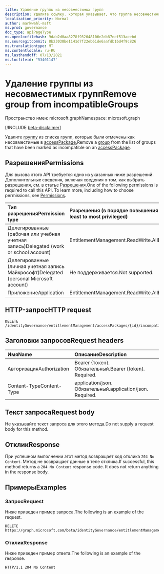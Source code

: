 ```yaml
---
title: Удаление группы из несовместимых групп
description: Удалите ссылку, которая указывает, что группа несовместима с указанным пакетом доступа.
localization_priority: Normal
author: markwahl-msft
ms.prod: governance
doc_type: apiPageType
ms.openlocfilehash: 9dab2d0aa8278f932648106e2db87eef513aeebd
ms.sourcegitcommit: 8b23038be1141d7f22eb61de6aafdb16d4f9c826
ms.translationtype: MT
ms.contentlocale: ru-RU
ms.lasthandoff: 07/13/2021
ms.locfileid: "53401147"
---
```

# <a name="remove-group-from-incompatiblegroups"></a><span data-ttu-id="93021-103">Удаление группы из несовместимых групп</span><span class="sxs-lookup"><span data-stu-id="93021-103">Remove group from incompatibleGroups</span></span>

<span data-ttu-id="93021-104">Пространство имен: microsoft.graph</span><span class="sxs-lookup"><span data-stu-id="93021-104">Namespace: microsoft.graph</span></span>

[!INCLUDE [beta-disclaimer](../../includes/beta-disclaimer.md)]

<span data-ttu-id="93021-105">Удалите [группу](../resources/group.md) из списка групп, которые были отмечены как несовместимые в [accessPackage.](../resources/accesspackage.md)</span><span class="sxs-lookup"><span data-stu-id="93021-105">Remove a [group](../resources/group.md) from the list of groups that have been marked as incompatible on an [accessPackage](../resources/accesspackage.md).</span></span>  

## <a name="permissions"></a><span data-ttu-id="93021-106">Разрешения</span><span class="sxs-lookup"><span data-stu-id="93021-106">Permissions</span></span>

<span data-ttu-id="93021-p101">Для вызова этого API требуется одно из указанных ниже разрешений. Дополнительные сведения, включая сведения о том, как выбрать разрешения, см. в статье [Разрешения](/graph/permissions-reference).</span><span class="sxs-lookup"><span data-stu-id="93021-p101">One of the following permissions is required to call this API. To learn more, including how to choose permissions, see [Permissions](/graph/permissions-reference).</span></span>

| <span data-ttu-id="93021-109">Тип разрешения</span><span class="sxs-lookup"><span data-stu-id="93021-109">Permission type</span></span>                        | <span data-ttu-id="93021-110">Разрешения (в порядке повышения привилегий)</span><span class="sxs-lookup"><span data-stu-id="93021-110">Permissions (from least to most privileged)</span></span> |
|:---------------------------------------|:--------------------------------------------|
| <span data-ttu-id="93021-111">Делегированные (рабочая или учебная учетная запись)</span><span class="sxs-lookup"><span data-stu-id="93021-111">Delegated (work or school account)</span></span>     | <span data-ttu-id="93021-112">EntitlementManagement.ReadWrite.All</span><span class="sxs-lookup"><span data-stu-id="93021-112">EntitlementManagement.ReadWrite.All</span></span> |
| <span data-ttu-id="93021-113">Делегированные (личная учетная запись Майкрософт)</span><span class="sxs-lookup"><span data-stu-id="93021-113">Delegated (personal Microsoft account)</span></span> | <span data-ttu-id="93021-114">Не поддерживается.</span><span class="sxs-lookup"><span data-stu-id="93021-114">Not supported.</span></span> |
| <span data-ttu-id="93021-115">Приложение</span><span class="sxs-lookup"><span data-stu-id="93021-115">Application</span></span>                            | <span data-ttu-id="93021-116">EntitlementManagement.ReadWrite.All</span><span class="sxs-lookup"><span data-stu-id="93021-116">EntitlementManagement.ReadWrite.All</span></span> |

## <a name="http-request"></a><span data-ttu-id="93021-117">HTTP-запрос</span><span class="sxs-lookup"><span data-stu-id="93021-117">HTTP request</span></span>

<!-- { "blockType": "ignored" } -->

```http
DELETE /identityGovernance/entitlementManagement/accessPackages/{id}/incompatibleGroups/{id}/$ref
```

## <a name="request-headers"></a><span data-ttu-id="93021-118">Заголовки запросов</span><span class="sxs-lookup"><span data-stu-id="93021-118">Request headers</span></span>

| <span data-ttu-id="93021-119">Имя</span><span class="sxs-lookup"><span data-stu-id="93021-119">Name</span></span>          | <span data-ttu-id="93021-120">Описание</span><span class="sxs-lookup"><span data-stu-id="93021-120">Description</span></span>   |
|:--------------|:--------------|
| <span data-ttu-id="93021-121">Авторизация</span><span class="sxs-lookup"><span data-stu-id="93021-121">Authorization</span></span> | <span data-ttu-id="93021-p102">Bearer {токен}. Обязательный.</span><span class="sxs-lookup"><span data-stu-id="93021-p102">Bearer {token}. Required.</span></span> |
| <span data-ttu-id="93021-124">Content-Type</span><span class="sxs-lookup"><span data-stu-id="93021-124">Content-Type</span></span>  | <span data-ttu-id="93021-p103">application/json. Обязательный.</span><span class="sxs-lookup"><span data-stu-id="93021-p103">application/json. Required.</span></span>  |

## <a name="request-body"></a><span data-ttu-id="93021-127">Текст запроса</span><span class="sxs-lookup"><span data-stu-id="93021-127">Request body</span></span>

<span data-ttu-id="93021-128">Не указывайте текст запроса для этого метода.</span><span class="sxs-lookup"><span data-stu-id="93021-128">Do not supply a request body for this method.</span></span>

## <a name="response"></a><span data-ttu-id="93021-129">Отклик</span><span class="sxs-lookup"><span data-stu-id="93021-129">Response</span></span>

<span data-ttu-id="93021-p104">При успешном выполнении этот метод возвращает код отклика `204 No Content`. Метод не возвращает данные в теле отклика.</span><span class="sxs-lookup"><span data-stu-id="93021-p104">If successful, this method returns a `204 No Content` response code. It does not return anything in the response body.</span></span>

## <a name="examples"></a><span data-ttu-id="93021-132">Примеры</span><span class="sxs-lookup"><span data-stu-id="93021-132">Examples</span></span>

### <a name="request"></a><span data-ttu-id="93021-133">Запрос</span><span class="sxs-lookup"><span data-stu-id="93021-133">Request</span></span>

<span data-ttu-id="93021-134">Ниже приведен пример запроса.</span><span class="sxs-lookup"><span data-stu-id="93021-134">The following is an example of the request.</span></span>

<!-- {
  "blockType": "request",
  "name": "remove_incompatiblegroup_from_accesspackage"
}-->
```http
DELETE https://graph.microsoft.com/beta/identityGovernance/entitlementManagement/accessPackages/{id}/incompatibleGroups/{id}/$ref
```


### <a name="response"></a><span data-ttu-id="93021-135">Отклик</span><span class="sxs-lookup"><span data-stu-id="93021-135">Response</span></span>

<span data-ttu-id="93021-136">Ниже приведен пример ответа.</span><span class="sxs-lookup"><span data-stu-id="93021-136">The following is an example of the response.</span></span>

<!-- {
  "blockType": "response"
} -->

```http
HTTP/1.1 204 No Content
```

<!-- uuid: 16cd6b66-4b1a-43a1-adaf-3a886856ed98
2019-02-04 14:57:30 UTC -->
<!-- {
  "type": "#page.annotation",
  "description": "Remove incompatibleGroup",
  "keywords": "",
  "section": "documentation",
  "tocPath": ""
}-->



